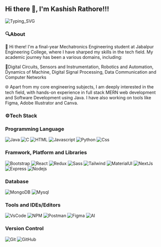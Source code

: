 ## Hi there 👋, I'm Kashish Rathore!!!

![Typing_SVG](https://readme-typing-svg.herokuapp.com?font=comfortaa&color=ffffff&size=24&width=500&lines=👩🏻‍💻Full-Stack-Developer;💡UI/UX-Developer;💻Java-Developer)

### 🔍About
👋 Hi there! I'm a final-year Mechatronics Engineering student at Jabalpur Engineering College, where I have sharped my skills in the tech field. My academic journey has been a various domains, including:

🔧Digital Circuits, Sensors and Instrumentation, Robotics and Automation, Dynamics of Machine, Digital Signal Processing, Data Communication and Computer Networks

🌐 Apart from my core engineering subjects, I am deeply interested in the tech field, with hands-on experience in full stack MERN web development and Software Development using Java. I have also working on tools like Figma, Adobe Illustrator and Canva.

### ⚙️Tech Stack
### Programming Language
![Java](https://skillicons.dev/icons?i=java)
![C](https://skillicons.dev/icons?i=c)
![HTML](https://skillicons.dev/icons?i=html)
![Javascript](https://skillicons.dev/icons?i=js)
![Python](https://skillicons.dev/icons?i=py)
![Css](https://skillicons.dev/icons?i=css)

### Framwork, Platform and Libraries
![Bootstrap](https://skillicons.dev/icons?i=bootstrap)
![React](https://skillicons.dev/icons?i=react)
![Redux](https://skillicons.dev/icons?i=redux)
![Sass](https://skillicons.dev/icons?i=sass)
![Tailwind](https://skillicons.dev/icons?i=tailwind)
![MaterialUI](https://skillicons.dev/icons?i=materialui)
![NextJs](https://skillicons.dev/icons?i=nextjs)
![Express](https://skillicons.dev/icons?i=express)
![Nodejs](https://skillicons.dev/icons?i=nodejs)

### Database
![MongoDB](https://skillicons.dev/icons?i=mongodb)
![Mysql](https://skillicons.dev/icons?i=mysql)

### Tools and IDEs/Editors
![VsCode](https://skillicons.dev/icons?i=vscode)
![NPM](https://skillicons.dev/icons?i=npm)
![Postman](https://skillicons.dev/icons?i=postman)
![Figma](https://skillicons.dev/icons?i=figma)
![AI](https://skillicons.dev/icons?i=ai)

### Version Control
![Git](https://skillicons.dev/icons?i=git)
![GitHub](https://skillicons.dev/icons?i=github)


<!--
**KashishRathore/KashishRathore** is a ✨ _special_ ✨ repository because its `README.md` (this file) appears on your GitHub profile.

Here are some ideas to get you started:

- 🔭 I’m currently working on ...
- 🌱 I’m currently learning ...
- 👯 I’m looking to collaborate on ...
- 🤔 I’m looking for help with ...
- 💬 Ask me about ...
- 📫 How to reach me: ...
- 😄 Pronouns: ...
- ⚡ Fun fact: ...
-->
